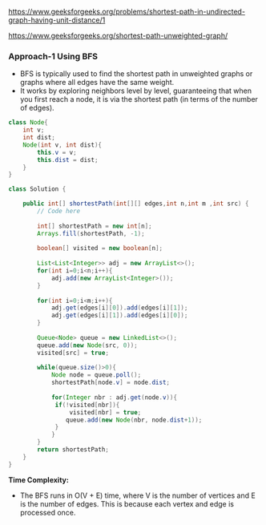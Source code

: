 https://www.geeksforgeeks.org/problems/shortest-path-in-undirected-graph-having-unit-distance/1

https://www.geeksforgeeks.org/shortest-path-unweighted-graph/

### Approach-1 Using BFS

* BFS is typically used to find the shortest path in unweighted graphs or graphs where all edges have the same weight. 
* It works by exploring neighbors level by level, guaranteeing that when you first reach a node, it is via the shortest path (in terms of the number of edges). 


```java
class Node{
    int v;
    int dist;
    Node(int v, int dist){
        this.v = v;
        this.dist = dist;
    }
}

class Solution {

    public int[] shortestPath(int[][] edges,int n,int m ,int src) {
        // Code here
        
        int[] shortestPath = new int[n];
        Arrays.fill(shortestPath, -1);
        
        boolean[] visited = new boolean[n];
        
        List<List<Integer>> adj = new ArrayList<>();
        for(int i=0;i<n;i++){
            adj.add(new ArrayList<Integer>());
        }
        
        for(int i=0;i<m;i++){
            adj.get(edges[i][0]).add(edges[i][1]);
            adj.get(edges[i][1]).add(edges[i][0]);
        }
        
        Queue<Node> queue = new LinkedList<>();
        queue.add(new Node(src, 0));
        visited[src] = true;
        
        while(queue.size()>0){
            Node node = queue.poll();
            shortestPath[node.v] = node.dist;
            
            for(Integer nbr : adj.get(node.v)){
             if(!visited[nbr]){
                 visited[nbr] = true;
                queue.add(new Node(nbr, node.dist+1));
             }
            }
        }
        return shortestPath;
    }
}
```

**Time Complexity:**

* The BFS runs in O(V + E) time, where V is the number of vertices and E is the number of edges. This is because each vertex and edge is processed once.